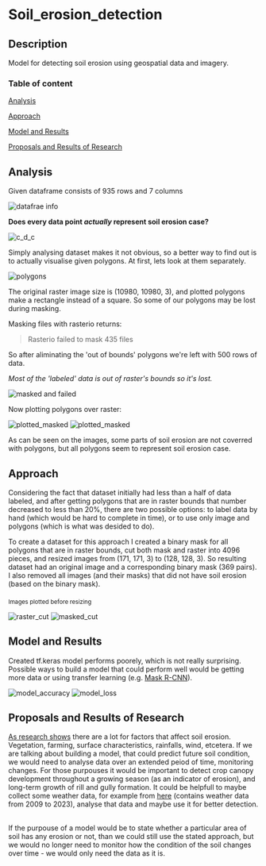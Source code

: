 # Soil_erosion_detection
## Description 
Model for detecting soil erosion using geospatial data and imagery. 
&nbsp;

### Table of content
[Analysis](#analysis)
&nbsp;

[Approach](#approach)
&nbsp;

[Model and Results](#model-and-results)
&nbsp;

[Proposals and Results of Research](#proposals-and-results-of-research)
## Analysis
Given dataframe consists of 935 rows and 7 columns
&nbsp;

![datafrae info](Images/dataframe_info.png)
&nbsp;

**Does every data point _actually_ represent soil erosion case?**
&nbsp;

![c_d_c](Images/code_description_count.png)
&nbsp;

Simply analysing dataset makes it not obvious, so a better way to find out is to actually visualise given polygons. At first, lets look at them separately.
&nbsp;

![polygons](Images/raw_polygons.png)
&nbsp;

The original raster image size is (10980, 10980, 3), and plotted polygons make a rectangle instead of a square. So some of our polygons may be lost during masking. 
&nbsp;

Masking files with rasterio returns:
&nbsp;

>Rasterio failed to mask 435 files
&nbsp;

So after aliminating the 'out of bounds' polygons we're left with 500 rows of data.
&nbsp;

*Most of the 'labeled' data is out of raster's bounds so it's lost.*
&nbsp;

![masked and failed](Images/masked_and_failed.png)
&nbsp;

Now plotting polygons over raster:
&nbsp;

![plotted_masked](Images/1raster.png) ![plotted_masked](Images/1masked.png) 
&nbsp;

As can be seen on the images, some parts of soil erosion are not coverred with polygons, but all polygons seem to represent soil erosion case.
## Approach
Considering the fact that dataset initially had less than a half of data labeled, and after getting polygons that are in raster bounds that number decreased to less than 20%, there are two possible options: to label data by hand (which would be hard to complete in time), or to use only image and polygons (which is what was desided to do).
&nbsp;

To create a dataset for this approach I created a binary mask for all polygons that are in raster bounds, cut both mask and raster into 4096 pieces, and resized images from (171, 171, 3) to (128, 128, 3). So resulting dataset had an original image and a corresponding binary mask (369 pairs). I also removed all images (and their masks) that did not have soil erosion (based on the binary mask).
&nbsp;

<sub>Images plotted before resizing</sub>
&nbsp;

![raster_cut](Images/raster_cut.png) ![masked_cut](Images/masked_cut.png) 
&nbsp;

## Model and Results
Created tf.keras model performs poorely, which is not really surprising. Possible ways to build a model that could perform well would be getting more data or using transfer learning (e.g. [Mask R-CNN](https://medium.com/@c_61011/transfer-learning-with-mask-r-cnn-f50cbbea3d29)).
&nbsp;

![model_accuracy](Images/model_accuracy.png) ![model_loss](Images/model_loss.png) 
&nbsp;

## Proposals and Results of Research
[As research shows](https://www.researchgate.net/publication/355448765_Satellite-Based_Soil_Erosion_Mapping) there are a lot for factors that affect soil erosion. Vegetation, farming, surface characteristics, rainfalls, wind, etcetera. If we are talking about building a model, that could predict future soil condition, we would need to analyse data over an extended peiod of time, monitoring changes. For those purpouses it would be important to detect crop canopy development throughout a growing season (as an indicator of erosion), and long-term growth of rill and gully formation.  It could be helpfull to maybe collect some weather data, for example from [here](https://www.worldweatheronline.com/kiev-weather-history/kyyivska-oblast/ua.aspx) (contains weather data from 2009 to 2023), analyse that data and maybe use it for better detection.
&nbsp;

If the purpouse of a model would be to state whether a particular area of soil has any erosion or not, than we could still use the stated approach, but we would no longer need to monitor how the condition of the soil changes over time - we would only need the data as it is.

